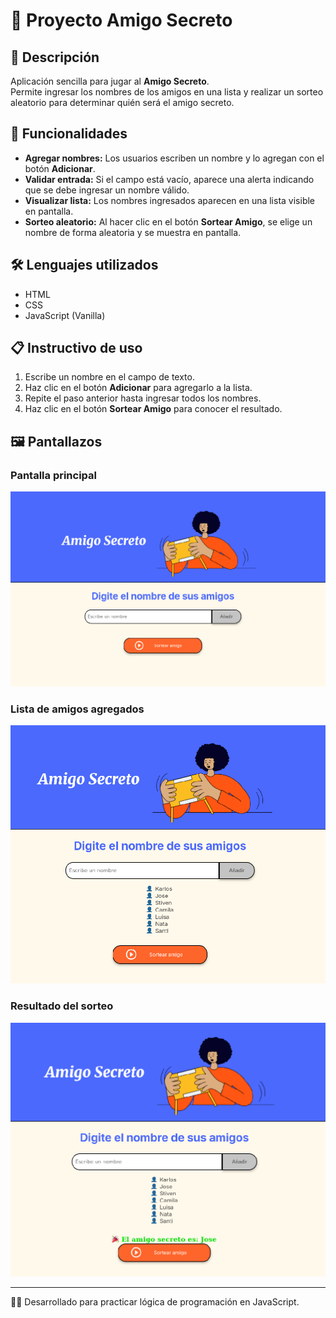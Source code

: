 # 🎁 Proyecto Amigo Secreto

## 📖 Descripción
Aplicación sencilla para jugar al **Amigo Secreto**.  
Permite ingresar los nombres de los amigos en una lista y realizar un sorteo aleatorio para determinar quién será el amigo secreto.

## 🚀 Funcionalidades
- **Agregar nombres:** Los usuarios escriben un nombre y lo agregan con el botón **Adicionar**.
- **Validar entrada:** Si el campo está vacío, aparece una alerta indicando que se debe ingresar un nombre válido.
- **Visualizar lista:** Los nombres ingresados aparecen en una lista visible en pantalla.
- **Sorteo aleatorio:** Al hacer clic en el botón **Sortear Amigo**, se elige un nombre de forma aleatoria y se muestra en pantalla.

## 🛠️ Lenguajes utilizados
- HTML
- CSS
- JavaScript (Vanilla)

## 📋 Instructivo de uso
1. Escribe un nombre en el campo de texto.
2. Haz clic en el botón **Adicionar** para agregarlo a la lista.
3. Repite el paso anterior hasta ingresar todos los nombres.
4. Haz clic en el botón **Sortear Amigo** para conocer el resultado.

## 🖼️ Pantallazos
### Pantalla principal
![Pantalla principal](./screenshots/pantalla-principal.png)

### Lista de amigos agregados
![Lista de amigos](./screenshots/lista-amigos.png)

### Resultado del sorteo
![Resultado](./screenshots/resultado.png)

---
👨‍💻 Desarrollado para practicar lógica de programación en JavaScript.

